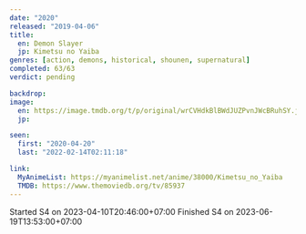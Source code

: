 ```yaml
---
date: "2020"
released: "2019-04-06"
title:
  en: Demon Slayer
  jp: Kimetsu no Yaiba
genres: [action, demons, historical, shounen, supernatural]
completed: 63/63
verdict: pending

backdrop:
image:
  en: https://image.tmdb.org/t/p/original/wrCVHdkBlBWdJUZPvnJWcBRuhSY.jpg
  jp:

seen:
  first: "2020-04-20"
  last: "2022-02-14T02:11:18"

link:
  MyAnimeList: https://myanimelist.net/anime/38000/Kimetsu_no_Yaiba
  TMDB: https://www.themoviedb.org/tv/85937
---
```


Started S4 on 2023-04-10T20:46:00+07:00
Finished S4 on 2023-06-19T13:53:00+07:00
